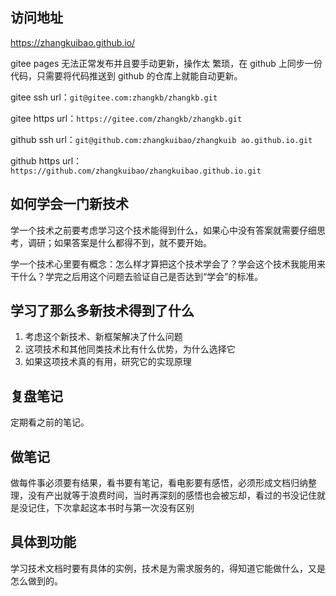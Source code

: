 <author-info date="1629962074860"></author-info>

## 访问地址

https://zhangkuibao.github.io/

gitee pages 无法正常发布并且要手动更新，操作太 繁琐，在 github 上同步一份代码，只需要将代码推送到 github 的仓库上就能自动更新。

gitee ssh url：`git@gitee.com:zhangkb/zhangkb.git`

gitee https url：`https://gitee.com/zhangkb/zhangkb.git`

github ssh url：`git@github.com:zhangkuibao/zhangkuib ao.github.io.git`

github https url：`https://github.com/zhangkuibao/zhangkuibao.github.io.git`

## 如何学会一门新技术

学一个技术之前要考虑学习这个技术能得到什么，如果心中没有答案就需要仔细思考，调研；如果答案是什么都得不到，就不要开始。

学一个技术心里要有概念：怎么样才算把这个技术学会了？学会这个技术我能用来干什么？学完之后用这个问题去验证自己是否达到“学会”的标准。

## 学习了那么多新技术得到了什么

1. 考虑这个新技术、新框架解决了什么问题
2. 这项技术和其他同类技术比有什么优势，为什么选择它
3. 如果这项技术真的有用，研究它的实现原理

## 复盘笔记

定期看之前的笔记。

## 做笔记

做每件事必须要有结果，看书要有笔记，看电影要有感悟，必须形成文档归纳整理，没有产出就等于浪费时间，当时再深刻的感悟也会被忘却，看过的书没记住就是没记住，下次拿起这本书时与第一次没有区别

## 具体到功能

学习技术文档时要有具体的实例，技术是为需求服务的，得知道它能做什么，又是怎么做到的。